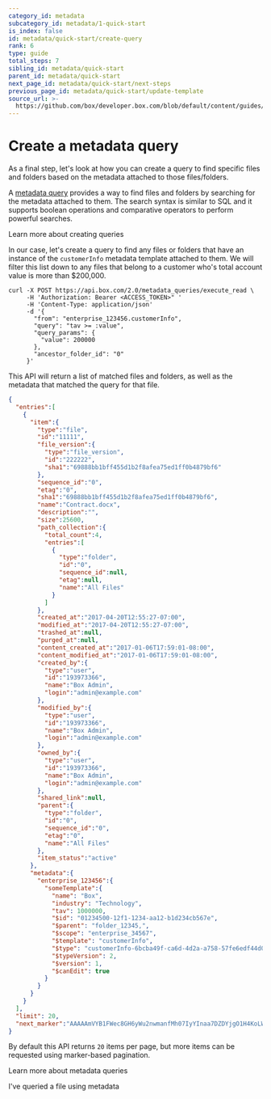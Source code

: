 ```yaml
---
category_id: metadata
subcategory_id: metadata/1-quick-start
is_index: false
id: metadata/quick-start/create-query
rank: 6
type: guide
total_steps: 7
sibling_id: metadata/quick-start
parent_id: metadata/quick-start
next_page_id: metadata/quick-start/next-steps
previous_page_id: metadata/quick-start/update-template
source_url: >-
  https://github.com/box/developer.box.com/blob/default/content/guides/metadata/1-quick-start/6-create-query.md
---
```

# Create a metadata query

As a final step, let's look at how you can create a query to find specific files
and folders based on the metadata attached to those files/folders.

A [metadata query][query] provides a way to find files and
folders by searching for the metadata attached to them. The search syntax
is similar to SQL and it supports boolean operations and comparative operators
to perform powerful searches.

<CTA to='g://metadata/queries'>

Learn more about creating queries

</CTA>

In our case, let's create a query to find any files or folders that have an
instance of the `customerInfo` metadata template attached to them. We will
filter this list down to any files that belong to a customer who's total account
value is more than $200,000.

<Tabs>

<Tab title='cURL'>

```curl
curl -X POST https://api.box.com/2.0/metadata_queries/execute_read \
     -H 'Authorization: Bearer <ACCESS_TOKEN>" '
     -H 'Content-Type: application/json'
     -d '{
       "from": "enterprise_123456.customerInfo",
       "query": "tav >= :value",
       "query_params": {
         "value": 200000
       },
       "ancestor_folder_id": "0"
     }'
```

</Tab>

</Tabs>

This API will return a list of matched files and folders, as well as the
metadata that matched the query for that file.

```json
{
  "entries":[
    {
      "item":{
        "type":"file",
        "id":"11111",
        "file_version":{
          "type":"file_version",
          "id":"222222",
          "sha1":"69888bb1bff455d1b2f8afea75ed1ff0b4879bf6"
        },
        "sequence_id":"0",
        "etag":"0",
        "sha1":"69888bb1bff455d1b2f8afea75ed1ff0b4879bf6",
        "name":"Contract.docx",
        "description":"",
        "size":25600,
        "path_collection":{
          "total_count":4,
          "entries":[
            {
              "type":"folder",
              "id":"0",
              "sequence_id":null,
              "etag":null,
              "name":"All Files"
            }
          ]
        },
        "created_at":"2017-04-20T12:55:27-07:00",
        "modified_at":"2017-04-20T12:55:27-07:00",
        "trashed_at":null,
        "purged_at":null,
        "content_created_at":"2017-01-06T17:59:01-08:00",
        "content_modified_at":"2017-01-06T17:59:01-08:00",
        "created_by":{
          "type":"user",
          "id":"193973366",
          "name":"Box Admin",
          "login":"admin@example.com"
        },
        "modified_by":{
          "type":"user",
          "id":"193973366",
          "name":"Box Admin",
          "login":"admin@example.com"
        },
        "owned_by":{
          "type":"user",
          "id":"193973366",
          "name":"Box Admin",
          "login":"admin@example.com"
        },
        "shared_link":null,
        "parent":{
          "type":"folder",
          "id":"0",
          "sequence_id":"0",
          "etag":"0",
          "name":"All Files"
        },
        "item_status":"active"
      },
      "metadata":{
        "enterprise_123456":{
          "someTemplate":{
            "name": "Box",
            "industry": "Technology",
            "tav": 1000000,
            "$id": "01234500-12f1-1234-aa12-b1d234cb567e",
            "$parent": "folder_12345,",
            "$scope": "enterprise_34567",
            "$template": "customerInfo",
            "$type": "customerInfo-6bcba49f-ca6d-4d2a-a758-57fe6edf44d0",
            "$typeVersion": 2,
            "$version": 1,
            "$canEdit": true
          }
        }
      }
    }
  ],
  "limit": 20,
  "next_marker":"AAAAAmVYB1FWec8GH6yWu2nwmanfMh07IyYInaa7DZDYjgO1H4KoLW29vPlLY173OKsci6h6xGh61gG73gnaxoS+o0BbI1/h6le6cikjlupVhASwJ2Cj0tOD9wlnrUMHHw3/ISf+uuACzrOMhN6d5fYrbidPzS6MdhJOejuYlvsg4tcBYzjauP3+VU51p77HFAIuObnJT0ff"
}
```

By default this API returns `20` items per page, but more items can be requested
using marker-based pagination.

<CTA to='g://metadata/queries'>

Learn more about metadata queries

</CTA>

<Next>

I've queried a file using metadata

</Next>

[query]: g://metadata/queries